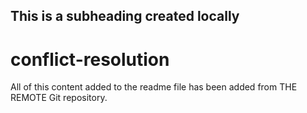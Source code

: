 ## This is a subheading created locally

# conflict-resolution

All of this content added to the readme file has been added from THE REMOTE Git repository.

